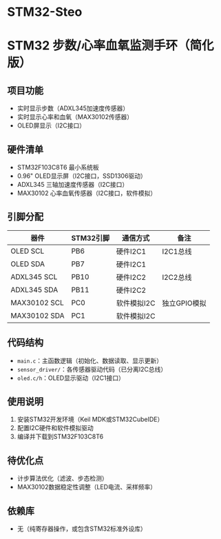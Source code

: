 # STM32-Steo
# STM32 步数/心率血氧监测手环（简化版）

## 项目功能
- 实时显示步数（ADXL345加速度传感器）
- 实时显示心率和血氧（MAX30102传感器）
- OLED屏显示（I2C接口）

## 硬件清单
- STM32F103C8T6 最小系统板
- 0.96" OLED显示屏（I2C接口，SSD1306驱动）
- ADXL345 三轴加速度传感器（I2C接口）
- MAX30102 心率血氧传感器（I2C接口，软件模拟）

## 引脚分配
| 器件         | STM32引脚       | 通信方式       | 备注                  |
|--------------|-----------------|----------------|-----------------------|
| OLED SCL     | PB6             | 硬件I2C1       | I2C1总线              |
| OLED SDA     | PB7             | 硬件I2C1       |                       |
| ADXL345 SCL  | PB10            | 硬件I2C2       | I2C2总线              |
| ADXL345 SDA  | PB11            | 硬件I2C2       |                       |
| MAX30102 SCL | PC0             | 软件模拟I2C   | 独立GPIO模拟          |
| MAX30102 SDA | PC1             | 软件模拟I2C   |                       |

## 代码结构
- `main.c`：主函数逻辑（初始化、数据读取、显示更新）
- `sensor_driver/`：各传感器驱动代码（已分离I2C总线）
- `oled.c/h`：OLED显示驱动（I2C1接口）

## 使用说明
1. 安装STM32开发环境（Keil MDK或STM32CubeIDE）
2. 配置I2C硬件和软件模拟驱动
3. 编译并下载到STM32F103C8T6

## 待优化点
- 计步算法优化（滤波、步态检测）
- MAX30102数据稳定性调整（LED电流、采样频率）

## 依赖库
- 无（纯寄存器操作，或包含STM32标准外设库）
